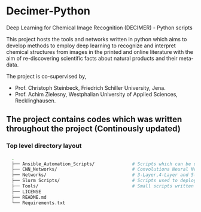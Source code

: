 # Decimer-Python
Deep Learning for Chemical Image Recognition (DECIMER) - Python scripts

This project hosts the tools and networks written in python which aims to develop methods to employ deep learning to recognize and interpret chemical structures from images in the printed and online literature with the aim of re-discovering scientific facts about natural products and their meta-data. 

The project is co-supervised by,

- Prof. Christoph Steinbeck, Friedrich Schiller University, Jena.
- Prof. Achim Zielesny, Westphalian University of Applied Sciences, Recklinghausen.

## The project contains codes which was written throughout the project (Continously updated)

### Top level directory layout
```bash
  .
  ├── Ansible_Automation_Scripts/              # Scripts which can be used to create and delete instances using Ansible on Google cloud console
  ├── CNN_Networks/                            # Convolutiona Neural Networks (Working and early stage scripts)
  ├── Networks/                                # 3-Layer,4-Layer and 5-Layer perceptrons (Working scripts, Scripts used for optimization and early stage scripts)
  ├── Slurm Scripts/                           # Scripts used to deploy programs on slurm system in ARA
  ├── Tools/                                   # Small scripts written for data curation 
  ├── LICENSE
  ├── README.md
  └── Requirements.txt
```




